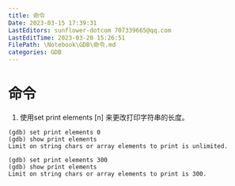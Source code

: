 ```yaml
---
title: 命令
Date: 2023-03-15 17:39:31
LastEditors: sunflower-dotcom 707339665@qq.com
LastEditTime: 2023-03-20 15:26:51
FilePath: \Notebook\GDB\命令.md
categories: GDB
---
```

# 命令

1. 使用set print elements [n] 来更改打印字符串的长度。
```
(gdb) set print elements 0
(gdb) show print elements 
Limit on string chars or array elements to print is unlimited.

(gdb) set print elements 300
(gdb) show print elements
Limit on string chars or array elements to print is 300.
```
